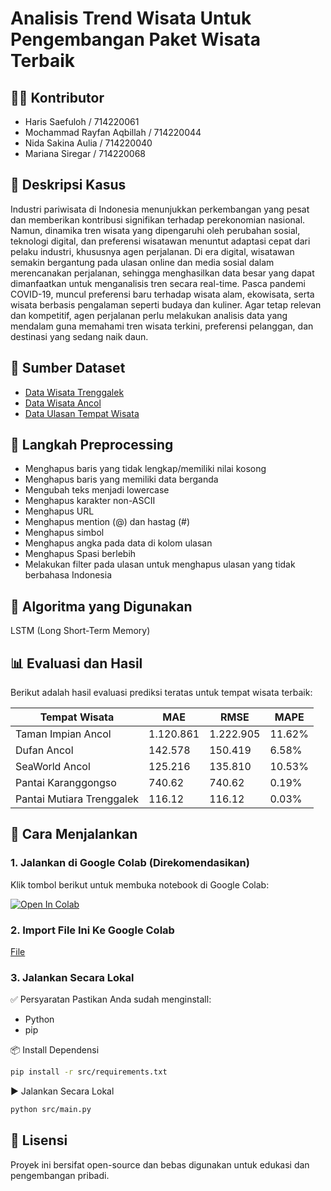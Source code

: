# Analisis Trend Wisata Untuk Pengembangan Paket Wisata Terbaik

## 👩‍💻 Kontributor

- Haris Saefuloh / 714220061
- Mochammad Rayfan Aqbillah / 714220044
- Nida Sakina Aulia / 714220040
- Mariana Siregar / 714220068

## 📓 Deskripsi Kasus

Industri pariwisata di Indonesia menunjukkan perkembangan yang pesat dan memberikan kontribusi signifikan terhadap perekonomian nasional. Namun, dinamika tren wisata yang dipengaruhi oleh perubahan sosial, teknologi digital, dan preferensi wisatawan menuntut adaptasi cepat dari pelaku industri, khususnya agen perjalanan. Di era digital, wisatawan semakin bergantung pada ulasan online dan media sosial dalam merencanakan perjalanan, sehingga menghasilkan data besar yang dapat dimanfaatkan untuk menganalisis tren secara real-time. Pasca pandemi COVID-19, muncul preferensi baru terhadap wisata alam, ekowisata, serta wisata berbasis pengalaman seperti budaya dan kuliner. Agar tetap relevan dan kompetitif, agen perjalanan perlu melakukan analisis data yang mendalam guna memahami tren wisata terkini, preferensi pelanggan, dan destinasi yang sedang naik daun.

## 🔎 Sumber Dataset

- [Data Wisata Trenggalek](https://satudata.trenggalekkab.go.id/dataset/415/2024/data-kunjungan-destinasi-wisata)
- [Data Wisata Ancol](https://korporat.ancol.com/annual-report--29)
- [Data Ulasan Tempat Wisata](https://www.google.com/maps)

## 🧹 Langkah Preprocessing

- Menghapus baris yang tidak lengkap/memiliki nilai kosong
- Menghapus baris yang memiliki data berganda
- Mengubah teks menjadi lowercase
- Menghapus karakter non-ASCII
- Menghapus URL
- Menghapus mention (@) dan hastag (#)
- Menghapus simbol
- Menghapus angka pada data di kolom ulasan
- Menghapus Spasi berlebih
- Melakukan filter pada ulasan untuk menghapus ulasan yang tidak berbahasa Indonesia

## 🧠 Algoritma yang Digunakan

LSTM (Long Short-Term Memory)

## 📊 Evaluasi dan Hasil
Berikut adalah hasil evaluasi prediksi teratas untuk tempat wisata terbaik:

| Tempat Wisata               | MAE        | RMSE       | MAPE    |
|-----------------------------|------------|------------|---------|
| Taman Impian Ancol          | 1.120.861  | 1.222.905  | 11.62%  |
| Dufan Ancol                 | 142.578    | 150.419    | 6.58%   |
| SeaWorld Ancol              | 125.216    | 135.810    | 10.53%  |
| Pantai Karanggongso         | 740.62     | 740.62     | 0.19%   |
| Pantai Mutiara Trenggalek   | 116.12     | 116.12     | 0.03%   |


## 🚀 Cara Menjalankan
### 1. Jalankan di Google Colab (Direkomendasikan)

Klik tombol berikut untuk membuka notebook di Google Colab:

[![Open In Colab](https://colab.research.google.com/assets/colab-badge.svg)](https://colab.research.google.com/)

### 2. Import File Ini Ke Google Colab
[File](https://link-ke-notebookmu)

### 3. Jalankan Secara Lokal

✅ Persyaratan
Pastikan Anda sudah menginstall:
- Python
- pip

📦 Install Dependensi
```bash
pip install -r src/requirements.txt
```
▶️ Jalankan Secara Lokal
```bash
python src/main.py
```
## 📜 Lisensi

Proyek ini bersifat open-source dan bebas digunakan untuk edukasi dan pengembangan pribadi.
